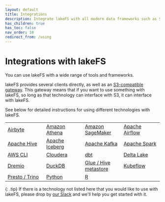 ```yaml
---
layout: default
title: Integrations
description: Integrate lakeFS with all modern data frameworks such as Spark, Apache Iceberg, Hive, AWS Athena, Presto, and more.
has_children: true
has_toc: false
nav_order: 10
redirect_from: /using
---
```


# Integrations with lakeFS

You can use lakeFS with a wide range of tools and frameworks. 

lakeFS provides several clients directly, as well as an [S3-compatible gateway](../understand/architecture.md#s3-gateway). This gateway means that if you want to use something with lakeFS, so long as that technology can interface with S3, it can interface with lakeFS. 

See below for detailed instructions for using different technologies with lakeFS. 

<table>
<tr><td width="25%"><a href="./airbyte.html">Airbyte</a></td> <td width="25%"><a href="./athena.html">Amazon Athena</a></td> <td width="25%"><a href="./sagemaker.html">Amazon SageMaker</a></td> <td width="25%"><a href="./airflow.html">Apache Airflow</a></td></tr>
<tr><td width="25%"><a href="./hive.html">Apache Hive</a></td> <td width="25%"><a href="./iceberg.html">Apache Iceberg</a></td> <td width="25%"><a href="./kafka.html">Apache Kafka</a></td> <td width="25%"><a href="./spark.html">Apache Spark</a></td></tr>
<tr><td width="25%"><a href="./aws_cli.html">AWS CLI</a></td> <td width="25%"><a href="./cloudera.html">Cloudera</a></td> <td width="25%"><a href="./dbt.html">dbt</a></td> <td width="25%"><a href="./delta.html">Delta Lake</a></td></tr>
<tr><td width="25%"><a href="./dremio.html">Dremio</a></td> <td width="25%"><a href="./duckdb.html">DuckDB</a></td> <td width="25%"><a href="./glue_hive_metastore.html">Glue / Hive metastore</a></td> <td width="25%"><a href="./kubeflow.html">Kubeflow</a></td></tr>
<tr><td width="25%"><a href="./presto_trino.html">Presto / Trino</a></td> <td width="25%"><a href="./python.html">Python</a></td> <td width="25%"><a href="./r.html">R</a></td><td width="25%">&nbsp;</td></tr>
</table>

{: .tip}
If there is a technology not listed here that you would like to use with lakeFS, please drop by [our Slack](/slack) and we'll help you get started with it.
